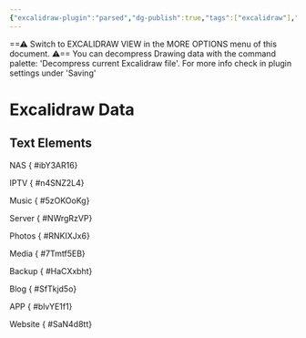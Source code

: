 ```yaml
---
{"excalidraw-plugin":"parsed","dg-publish":true,"tags":["excalidraw"],"dg-note-icon":3,"permalink":"/🌔Thought_思想/动心起念/20240813_NAS&Server/","dgPassFrontmatter":true,"noteIcon":3,"created":"2024-08-13T14:02:13.825+08:00","updated":"2024-08-26T07:58:40.741+08:00"}
---
```


==⚠  Switch to EXCALIDRAW VIEW in the MORE OPTIONS menu of this document. ⚠== You can decompress Drawing data with the command palette: 'Decompress current Excalidraw file'. For more info check in plugin settings under 'Saving'


# Excalidraw Data
## Text Elements
NAS
{ #ibY3AR16}


IPTV
{ #n4SNZ2L4}


Music
{ #5zOKOoKg}


Server
{ #NWrgRzVP}


Photos
{ #RNKIXJx6}


Media
{ #7Tmtf5EB}


Backup
{ #HaCXxbht}


Blog
{ #SfTkjd5o}


APP
{ #blvYE1f1}


Website
{ #SaN4d8tt}


